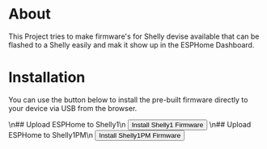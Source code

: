 # About

This Project tries to make firmware's for Shelly devise available that can be flashed to a Shelly easily and mak it show up in the ESPHome Dashboard.

# Installation

You can use the button below to install the pre-built firmware directly to your device via USB from the browser.

<script type="module" src="https://unpkg.com/esp-web-tools@6.1.1/dist/web/install-button.js?module"></script>

<!-- The Buttons may be added while deploying. -->
\n## Upload ESPHome to Shelly1\n
<esp-web-install-button manifest="./Shelly1/manifest.json"><button slot="activate">Install Shelly1 Firmware</button></esp-web-install-button>
\n## Upload ESPHome to Shelly1PM\n
<esp-web-install-button manifest="./Shelly1PM/manifest.json"><button slot="activate">Install Shelly1PM Firmware</button></esp-web-install-button>
